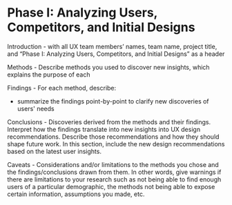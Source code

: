 # Phase I: Analyzing Users, Competitors, and Initial Designs

Introduction - with all UX team members’ names, team name, project title, and “Phase I: Analyzing Users, Competitors, and Initial Designs” as a header


Methods - Describe methods you used to discover new insights, which explains the purpose of each 


Findings - For each method, describe:

- summarize the findings point-by-point to clarify new discoveries of users' needs


Conclusions - Discoveries derived from the methods and their findings. Interpret how the findings translate into new insights into UX design recommendations. Describe those recommendations and how they should shape future work. In this section, include the new design recommendations based on the latest user insights.


Caveats - Considerations and/or limitations to the methods you chose and the findings/conclusions drawn from them. In other words, give warnings if there are limitations to your research such as not being able to find enough users of a particular demographic, the methods not being able to expose certain information, assumptions you made, etc.
